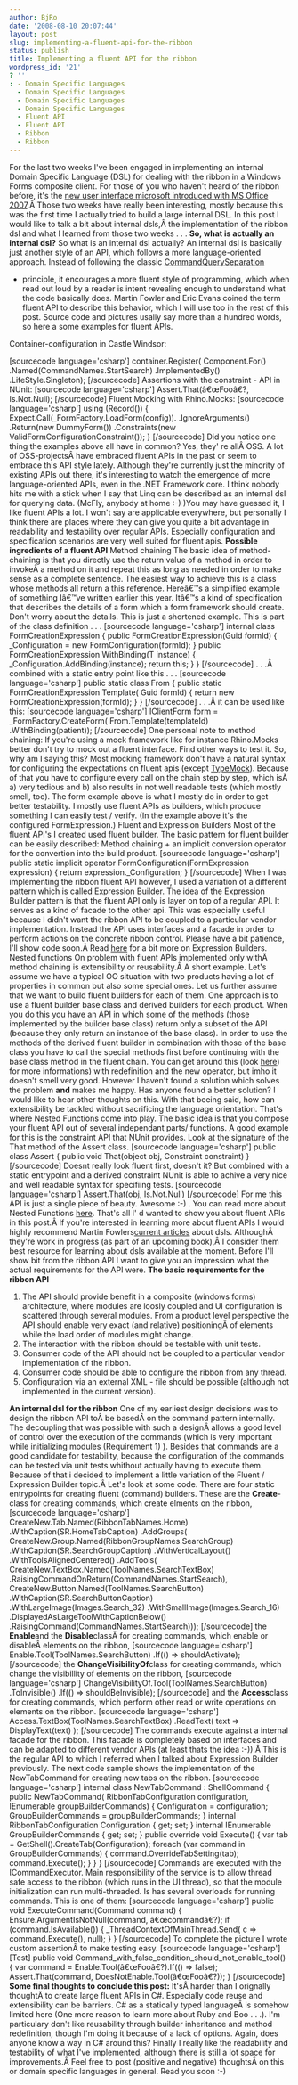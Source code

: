 ```yaml
---
author: BjRo
date: '2008-08-10 20:07:44'
layout: post
slug: implementing-a-fluent-api-for-the-ribbon
status: publish
title: Implementing a fluent API for the ribbon
wordpress_id: '21'
? ''
: - Domain Specific Languages
  - Domain Specific Languages
  - Domain Specific Languages
  - Domain Specific Languages
  - Fluent API
  - Fluent API
  - Ribbon
  - Ribbon
---
```


For the last two weeks I've been engaged in implementing an internal
Domain Specific Language (DSL) for dealing with the ribbon in a Windows
Forms composite client. For those of you who haven't heard of the ribbon
before, it's the [new user interface microsoft introduced with MS Office
2007](http://en.wikipedia.org/wiki/Ribbon_(computing)).Â Those two weeks
have really been interesting, mostly because this was the first time I
actually tried to build a large internal DSL. In this post I would like
to talk a bit about internal dsls,Â the implementation of the ribbon dsl
and what I learned from those two weeks . . . **So, what is actually an
internal dsl?** So what is an internal dsl actually? An internal dsl is
basically just another style of an API, which follows a more
language-oriented approach. Instead of following the classic
[CommandQuerySeparation](http://martinfowler.com/bliki/CommandQuerySeparation.html)
- principle, it encourages a more fluent style of programming, which
when read out loud by a reader is intent revealing enough to understand
what the code basically does. Martin Fowler and Eric Evans coined the
term fluent API to describe this behavior, which I will use too in the
rest of this post. Source code and pictures usally say more than a
hundred words, so here a some examples for fluent APIs.

Container-configuration in Castle Windsor:

[sourcecode language='csharp'] container.Register( Component.For()
.Named(CommandNames.StartSearch) .ImplementedBy() .LifeStyle.Singleton);
[/sourcecode] Assertions with the constraint - API in NUnit: [sourcecode
language='csharp'] Assert.That(â€œFooâ€?, Is.Not.Null); [/sourcecode]
Fluent Mocking with Rhino.Mocks: [sourcecode language='csharp'] using
(Record()) { Expect.Call(\_FormFactory.LoadForm(config)).
.IgnoreArguments() .Return(new DummyForm()) .Constraints(new
ValidFormConfigurationConstraint()); } [/sourcecode] Did you notice one
thing the examples above all have in common? Yes, they' re allÂ OSS. A
lot of OSS-projectsÂ have embraced fluent APIs in the past or seem to
embrace this API style lately. Although they're currently just the
minority of existing APIs out there, it's interesting to watch the
emergence of more language-oriented APIs, even in the .NET Framework
core. I think nobody hits me with a stick when I say that Linq can be
described as an internal dsl for querying data. (McFly, anybody at home
:-) )You may have guessed it, I like fluent APIs a lot. I won't say are
applicable everywhere, but personally I think there are places where
they can give you quite a bit advantage in readability and testability
over regular APIs. Especially configuration and specification scenarios
are very well suited for fluent apis. **Possible ingredients of a fluent
API** Method chaining The basic idea of method-chaining is that you
directly use the return value of a method in order to invokeÂ a method
on it and repeat this as long as needed in order to make sense as a
complete sentence. The easiest way to achieve this is a class whose
methods all return a this reference. Hereâ€™s a simplified example of
something Iâ€™ve written earlier this year. Itâ€™s a kind of
specification that describes the details of a form which a form
framework should create. Don't worry about the details. This is just a
shortened example. This is part of the class definition . . .
[sourcecode language='csharp'] internal class FormCreationExpression {
public FormCreationExpression(Guid formId) { \_Configuration = new
FormConfiguration(formId); } public FormCreationExpression WithBinding(T
instance) { \_Configuration.AddBinding(instance); return this; } }
[/sourcecode] . . .Â combined with a static entry point like this . . .
[sourcecode language='csharp'] public static class From { public static
FormCreationExpression Template( Guid formId) { return new
FormCreationExpression(formId); } } [/sourcecode] . . .Â it can be used
like this: [sourcecode language='csharp'] IClientForm form =
\_FormFactory.CreateForm( From.Template(templateId)
.WithBinding(patient)); [/sourcecode] One personal note to method
chaining: If you're using a mock framework like for instance Rhino.Mocks
better don't try to mock out a fluent interface. Find other ways to test
it. So, why am I saying this? Most mocking framework don't have a
natural syntax for configuring the expectations on fluent apis (except
[TypeMock](http://www.typemock.com)). Because of that you have to
configure every call on the chain step by step, which isÂ a) very
tedious and b) also results in not well readable tests (which mostly
smell, too). The form example above is what I mostly do in order to get
better testability. I mostly use fluent APIs as builders, which produce
something I can easily test / verify. (In the example above it's the
configured FormExpression.) Fluent and Expression Builders Most of the
fluent API's I created used fluent builder. The basic pattern for fluent
builder can be easily described: Method chaining + an implicit
conversion operator for the convertion into the build product.
[sourcecode language='csharp'] public static implicit operator
FormConfiguration(FormExpression expression) { return
expression.\_Configuration; } [/sourcecode] When I was implementing the
ribbon fluent API however, I used a variation of a different pattern
which is called Expression Builder. The idea of the Expression Builder
pattern is that the fluent API only is layer on top of a regular API. It
serves as a kind of facade to the other api. This was especially useful
because I didn't want the ribbon API to be coupled to a particular
vendor implementation. Instead the API uses interfaces and a facade in
order to perform actions on the concrete ribbon control. Please have a
bit patience, I'll show code soon.Â Read
[here](http://martinfowler.com/dslwip/ExpressionBuilder.html) for a bit
more on Expression Builders. Nested functions On problem with fluent
APIs implemented only withÂ method chaining is extensibility or
reusability.Â A short example. Let's assume we have a typical OO
situation with two products having a lot of properties in common but
also some special ones. Let us further assume that we want to build
fluent builders for each of them. One approach is to use a fluent
builder base class and derived builders for each product. When you do
this you have an API in which some of the methods (those implemented by
the builder base class) return only a subset of the API (because they
only return an instance of the base class). In order to use the methods
of the derived fluent builder in combination with those of the base
class you have to call the special methods first before continuing with
the base class method in the fluent chain. You can get around this (look
[here](http://sergeyshishkin.spaces.live.com/blog/cns!9F19E53BA9C1D63F!218.entry))
for more informations) with redefinition and the new operator, but imho
it doesn't smell very good. However I haven't found a solution which
solves the problem **and** makes me happy. Has anyone found a better
solution? I would like to hear other thoughts on this. With that beeing
said, how can extensibility be tackled without sacrificing the language
orientation. That's where Nested Functions come into play. The basic
idea is that you compose your fluent API out of several independant
parts/ functions. A good example for this is the constraint API that
NUnit provides. Look at the signature of the That method of the Assert
class. [sourcecode language='csharp'] public class Assert { public void
That(object obj, Constraint constraint) } [/sourcecode] Doesnt really
look fluent first, doesn't it? But combined with a static entrypoint and
a derived constraint NUnit is able to achive a very nice and well
readable syntax for specifiing tests. [sourcecode language='csharp']
Assert.That(obj, Is.Not.Null) [/sourcecode] For me this API is just a
single piece of beauty. Awesome :-) . You can read more about Nested
Functions [here](http://martinfowler.com/dslwip/NestedFunction.html).
That's all I' d wanted to show you about fluent APIs in this post.Â If
you're interested in learning more about fluent APIs I would highly
recommend Martin Fowlers[current
articles](http://martinfowler.com/dslwip/InternalOverview.html) about
dsls. AlthoughÂ they're work in progress (as part of an upcoming book),Â
I consider them best resource for learning about dsls available at the
moment. Before I'll show bit from the ribbon API I want to give you an
impression what the actual requirements for the API were. **The basic
requirements for the ribbon API**

1.  The API should provide benefit in a composite (windows forms)
    architecture, where modules are loosly coupled and UI configuration
    is scattered through several modules. From a product level
    perspective the API should enable very exact (and relative)
    positioningÂ of elements while the load order of modules might
    change.
2.  The interaction with the ribbon should be testable with unit tests.
3.  Consumer code of the API should not be coupled to a particular
    vendor implementation of the ribbon.
4.  Consumer code should be able to configure the ribbon from any
    thread.
5.  Configuration via an external XML - file should be possible
    (although not implemented in the current version).

**An internal dsl for the ribbon** One of my earliest design decisions
was to design the ribbon API toÂ be basedÂ on the command pattern
internally. The decoupling that was possible with such a designÂ allows
a good level of control over the execution of the commands (which is
very important while initializing modules (Requirement 1) ). Besides
that commands are a good candidate for testability, because the
configuration of the commands can be tested via unit tests whithout
actually having to execute them. Because of that i decided to implement
a little variation of the Fluent / Expression Builder topic.Â Let's look
at some code. There are four static entrypoints for creating fluent
(command) builders. These are the **Create**-class for creating
commands, which create elments on the ribbon, [sourcecode
language='csharp'] CreateNew.Tab.Named(RibbonTabNames.Home)
.WithCaption(SR.HomeTabCaption) .AddGroups(
CreateNew.Group.Named(RibbonGroupNames.SearchGroup)
.WithCaption(SR.SearchGroupCaption) .WithVerticalLayout()
.WithToolsAlignedCentered() .AddTools(
CreateNew.TextBox.Named(ToolNames.SearchTextBox)
.RaisingCommandOnReturn(CommandNames.StartSearch),
CreateNew.Button.Named(ToolNames.SearchButton)
.WithCaption(SR.SearchButtonCaption) .WithLargeImage(Images.Search\_32)
.WithSmallImage(Images.Search\_16)
.DisplayedAsLargeToolWithCaptionBelow()
.RaisingCommand(CommandNames.StartSearch))); [/sourcecode] the
**Enable**and the **Disable**classÂ for creating commands, which enable
or disableÂ elements on the ribbon, [sourcecode language='csharp']
Enable.Tool(ToolNames.SearchButton) .If(() =\> shouldActivate);
[/sourcecode] the **ChangeVisibilityOf**class for creating commands,
which change the visibillity of elements on the ribbon, [sourcecode
language='csharp'] ChangeVisibilityOf.Tool(ToolNames.SearchButton)
.ToInvisible() .If(() =\> shouldBeInvisible); [/sourcecode] and the
**Access**class for creating commands, which perform other read or write
operations on elements on the ribbon. [sourcecode language='csharp']
Access.TextBox(ToolNames.SearchTextBox) .ReadText( text =\>
DisplayText(text) ); [/sourcecode] The commands execute against a
internal facade for the ribbon. This facade is completely based on
interfaces and can be adapted to different vendor APIs (at least thats
the idea :-)).Â This is the regular API to which I referred when I
talked about Expression Builder previously. The next code sample shows
the implementation of the NewTabCommand for creating new tabs on the
ribbon. [sourcecode language='csharp'] internal class NewTabCommand :
ShellCommand { public NewTabCommand( RibbonTabConfiguration
configuration, IEnumerable groupBuilderCommands) { Configuration =
configuration; GroupBuilderCommands = groupBuilderCommands; } internal
RibbonTabConfiguration Configuration { get; set; } internal IEnumerable
GroupBuilderCommands { get; set; } public override void Execute() { var
tab = GetShell().CreateTab(Configuration); foreach (var command in
GroupBuilderCommands) { command.OverrideTabSetting(tab);
command.Execute(); } } } [/sourcecode] Commands are executed with the
ICommandExecutor. Main responsibility of the service is to allow thread
safe access to the ribbon (which runs in the UI thread), so that the
module initialization can run multi-threaded. Is has several overloads
for running commands. This is one of them: [sourcecode
language='csharp'] public void ExecuteCommand(Command command) {
Ensure.ArgumentIsNotNull(command, â€œcommandâ€?); if
(command.IsAvailable()) { \_ThreadContextOfMainThread.Send( c =\>
command.Execute(), null); } } [/sourcecode] To complete the picture I
wrote custom assertionÂ to make testing easy. [sourcecode
language='csharp'] [Test] public void
Command\_with\_false\_condition\_should\_not\_enable\_tool() { var
command = Enable.Tool(â€œFooâ€?).If(() =\> false); Assert.That(command,
DoesNotEnable.Tool(â€œFooâ€?)); } [/sourcecode] **Some final thoughts to
conclude this post:** It'sÂ harder than I orignally thoughtÂ to create
large fluent APIs in C\#. Especially code reuse and extensibility can be
barriers. C\# as a statically typed languageÂ is somehow limited here
(One more reason to learn more about Ruby and Boo . . .). I'm
particulary don't like reusability through builder inheritance and
method redefinition, though I'm doing it because of a lack of options.
Again, does anyone know a way in C\# around this? Finally I really like
the readability and testability of what I've implemented, although there
is still a lot space for improvements.Â Feel free to post (positive and
negative) thoughtsÂ on this or domain specific languages in general.
Read you soon :-)
